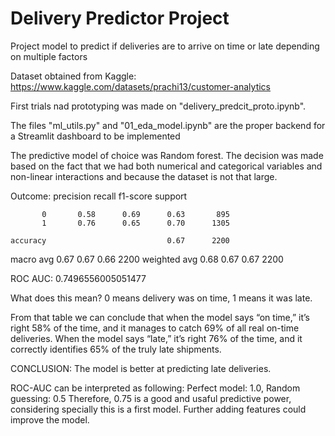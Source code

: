 # Delivery Predictor Project
Project model to predict if deliveries are to arrive on time or late depending on multiple factors

Dataset obtained from Kaggle:
https://www.kaggle.com/datasets/prachi13/customer-analytics

First trials nad prototyping was made on "delivery_predcit_proto.ipynb".

The files "ml_utils.py" and "01_eda_model.ipynb" are the proper backend for a Streamlit dashboard to be implemented

The predictive model of choice was Random forest. The decision was made based on the fact that we had both numerical and categorical variables and non-linear interactions and because the dataset is not that large. 

Outcome:
              precision    recall  f1-score   support

           0       0.58      0.69      0.63       895
           1       0.76      0.65      0.70      1305

    accuracy                           0.67      2200
   macro avg       0.67      0.67      0.66      2200
weighted avg       0.68      0.67      0.67      2200

ROC AUC: 0.7496556005051477

What does this mean?
0 means delivery was on time, 1 means it was late.

From that table we can conclude that when the model says “on time,” it’s right 58% of the time, and it manages to catch 69% of all real on-time deliveries. 
When the model says “late,” it’s right 76% of the time, and it correctly identifies 65% of the truly late shipments.

CONCLUSION: The model is better at predicting late deliveries.

ROC-AUC can be interpreted as following:
Perfect model: 1.0, Random guessing: 0.5
Therefore, 0.75 is a good and usaful predictive power, considering specially this is a first model. 
Further adding features could improve the model. 




